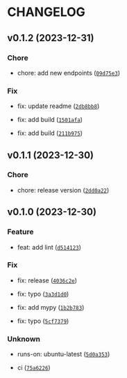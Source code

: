 # CHANGELOG



## v0.1.2 (2023-12-31)

### Chore

* chore: add new endpoints ([`09d75e3`](https://github.com/olahsymbo/elasticsearch-logstash-kibana/commit/09d75e30d88e97e2665c6c7f5fcff718d1996f72))

### Fix

* fix: update readme ([`2db8bb8`](https://github.com/olahsymbo/elasticsearch-logstash-kibana/commit/2db8bb8941f79073e551ab1c8bf43e11ac430c7a))

* fix: add build ([`1501afa`](https://github.com/olahsymbo/elasticsearch-logstash-kibana/commit/1501afaf3a013feb7f0dd3887b1104dcaff9e3b8))

* fix: add build ([`211b975`](https://github.com/olahsymbo/elasticsearch-logstash-kibana/commit/211b975e2050918612ab41c25a4318017f1dd750))


## v0.1.1 (2023-12-30)

### Chore

* chore: release version ([`2dd0a22`](https://github.com/olahsymbo/elasticsearch-logstash-kibana/commit/2dd0a2290fa453ee698d46246e71c0ed627ac18d))


## v0.1.0 (2023-12-30)

### Feature

* feat: add lint ([`d514123`](https://github.com/olahsymbo/elasticsearch-logstash-kibana/commit/d514123d1f25cffc318f0085279e6c78539100d7))

### Fix

* fix: release ([`4036c2e`](https://github.com/olahsymbo/elasticsearch-logstash-kibana/commit/4036c2ee9e0a18cc7ce38df93340146696f5977d))

* fix: typo ([`3a3d1d0`](https://github.com/olahsymbo/elasticsearch-logstash-kibana/commit/3a3d1d095fd1ee94c5a096f7d4f557a9b10b0a4c))

* fix: add mypy ([`1b2b783`](https://github.com/olahsymbo/elasticsearch-logstash-kibana/commit/1b2b7837e58960189e238a6d562c33630e7aa17a))

* fix: typo ([`5cf7379`](https://github.com/olahsymbo/elasticsearch-logstash-kibana/commit/5cf7379fc0c23abbbbbc96cf1459fe28af25efa0))

### Unknown

* runs-on: ubuntu-latest ([`5d0a353`](https://github.com/olahsymbo/elasticsearch-logstash-kibana/commit/5d0a353d4cc68b9cf2c39f57973ab019f4326015))

* ci ([`75a6226`](https://github.com/olahsymbo/elasticsearch-logstash-kibana/commit/75a6226291f12126aa5d894b3a8f7d97a947c221))
